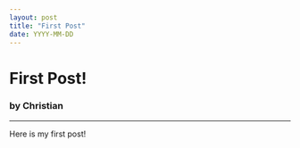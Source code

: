 ```yaml
---
layout: post
title: "First Post"
date: YYYY-MM-DD
---
```


# First Post!
### by Christian
---
Here is my first post!
